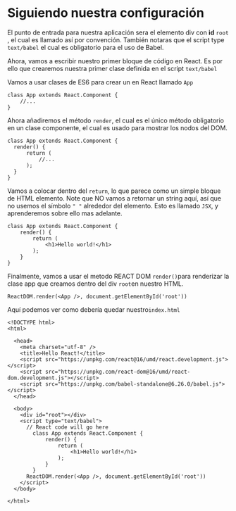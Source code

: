 # Siguiendo nuestra configuración

El punto de entrada para nuestra aplicación sera el elemento div  con **id** `root` , el cual es llamado así por convención. También notaras que el script type `text/babel` el cual es obligatorio para el uso de Babel.

Ahora, vamos a escribir nuestro primer bloque de código en React. Es por ello que crearemos nuestra primer clase definida en el script `text/babel` 

Vamos a usar clases de ES6 para crear un en React llamado `App`  

```text
class App extends React.Component {
    //...
}
```

Ahora añadiremos el método `render`,  el cual es el único método obligatorio en un clase componente, el cual es usado para mostrar los nodos del DOM.

```text
class App extends React.Component {
  render() {
      return (
          //...
      );
  }
}
```

Vamos a colocar dentro del `return`, lo que parece como un simple bloque de HTML elemento. Note que NO vamos a retornar un string aquí, así que no usemos el símbolo `" "` alrededor del elemento. Esto es llamado `JSX`, y aprenderemos sobre ello mas adelante.

```text
class App extends React.Component {
    render() {
        return (
            <h1>Hello world!</h1>
        );
    }
}
```

Finalmente, vamos a usar el metodo  REACT DOM `render()`para renderizar la clase app que creamos dentro del div `root`en nuestro HTML.

```text
ReactDOM.render(<App />, document.getElementById('root'))
```

Aquí podemos ver como debería quedar nuestro`index.html`

```text
<!DOCTYPE html>
<html>

  <head>
    <meta charset="utf-8" />
    <title>Hello React!</title>
    <script src="https://unpkg.com/react@16/umd/react.development.js"></script>
    <script src="https://unpkg.com/react-dom@16/umd/react-dom.development.js"></script>
    <script src="https://unpkg.com/babel-standalone@6.26.0/babel.js"></script>
  </head>
  
  <body>
    <div id="root"></div>
    <script type="text/babel">
      // React code will go here
        class App extends React.Component {
            render() {
                return (
                    <h1>Hello world!</h1>
                );
            }
        }
      ReactDOM.render(<App />, document.getElementById('root'))
    </script>
  </body>
  
</html>
```

